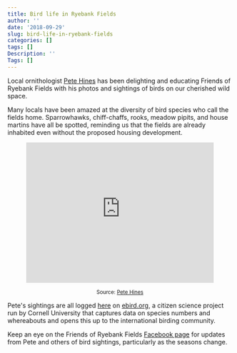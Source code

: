 ```yaml
---
title: Bird life in Ryebank Fields
author: ''
date: '2018-09-29'
slug: bird-life-in-ryebank-fields
categories: []
tags: []
Description: ''
Tags: []
---
```


Local ornithologist [Pete Hines](https://www.youtube.com/channel/UCPu_qWesoYJ-lmXYucPo2QQ) has been delighting and educating Friends of Ryebank Fields with his photos and sightings of birds on our cherished wild space. 

Many locals have been amazed at the diversity of bird species who call the fields home. Sparrowhawks, chiff-chaffs, rooks, meadow pipits, and house martins have all be spotted, reminding us that the fields are already inhabited even without the proposed housing development. 

<div align="center"><iframe width="420" height="315" src="https://www.youtube.com/embed/vbt2oJ0YG-M" frameborder="0" allowfullscreen></iframe><p><small>Source: <a href="https://www.youtube.com/channel/UCPu_qWesoYJ-lmXYucPo2QQ" target="_blank">Pete Hines</a></small></p></div>

Pete's sightings are all logged [here](https://ebird.org/hotspot/L6860096) on [ebird.org](https://ebird.org/home), a citizen science project run by Cornell University that captures data on species numbers and whereabouts and opens this up to the international birding community.

Keep an eye on the Friends of Ryebank Fields [Facebook page](https://www.facebook.com/groups/FriendsofRyebank) for updates from Pete and others of bird sightings, particularly as the seasons change.